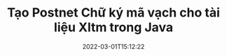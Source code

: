 ---
############################# Static ############################
layout: "auto-gen-signature"
date: 2022-03-01T15:12:22
draft: false
operation: Sign
signaturetype: Barcode
codetype: Postnet
fileformat: Xltm
productName: Java
lang: vi
productCode: java
otherformats: pdf doc docx docm dot dotm dotx odt ott rtf xls xlsx xlsm xlsb csv ods ots xltx xltm ppt pptx pps ppsx odp otp potx potm pptm ppsm png jpg bmp gif tiff svg webp wmf
breadcrumb: Put  Barcode signature on Xltm for Java

############################# Head ############################
head_title: "eSign Xltm tài liệu với Postnet Mã vạch trong Java"
head_description: "Tạo Chữ ký Mã vạch Postnet và đưa nó vào tài liệu Xltm với Java bằng cách sử dụng một vài dòng mã. Sử dụng API Chữ ký Tài liệu GroupDocs để ký các định dạng tệp khác nhau."

############################# Header ############################
title: "Tạo Postnet Chữ ký mã vạch cho tài liệu Xltm trong Java"
description: "eSign các tài liệu kinh doanh Xltm của bạn bằng Mã vạch Postnet. Tạo chữ ký mã vạch nhanh chóng và dễ dàng với một vài dòng mã để thiết lập các tùy chọn ký."
bg_image: "https://cms.admin.containerize.com/templates/aspose/App_Themes/V3/images/bg/header1.png"
bg_overlay: false
button:
    enable: true

############################# SubMenu ############################
submenu:
    enable: true

    left:
        img_alt: "GroupDocs.Signature for Java"
        image: "https://cms.admin.containerize.com/templates/groupdocs/images/product-logos/90x90-noborder/groupdocs-signature-java.png"
        product: "GroupDocs.Signature"
        platform: "Java"



############################# About ############################
about:
    enable: true
    title: "Giới thiệu về GroupDocs.Signature for Java API chữ ký mã vạch."
    content: |
        [GroupDocs.Signature for Java] (https://products.groupdocs.com/signature/java/) là một API nhanh chóng và dễ dàng để quản lý các tài liệu kỹ thuật số ký điện tử bằng cách sử dụng các loại Mã vạch như UPCA, UPCE, EAN13, EAN14, Code39, Code39Extended, Code128, Codabar, Postnet, ISBN , ITF14 và nhiều người khác. Khách hàng có thể dễ dàng tạo Mã vạch cung cấp văn bản cần thiết và đưa chúng vào PDF, Tài liệu Microsoft Office Words, sổ làm việc Microsoft Office Excel, bản trình bày MS PowerPoint, tệp Adobe Photoshop và các định dạng hình ảnh khác nhau. Mã vạch được đặt trong tài liệu có thể được cập nhật, tìm kiếm, xác minh, xóa hoặc xem trước. Hơn nữa, tùy chỉnh mã vạch được hỗ trợ.
    

############################# Steps ############################
steps:
    enable: true
    title_left: "Các bước để đăng nhập Xltm bằng Barcode trong Java"
    content_left: |
        [GroupDocs.Signature for Java] (https://products.groupdocs.com/signature/java/) cung cấp khả năng ký các tài liệu Xltm bằng chữ ký Barcode một cách nhanh chóng và dễ dàng.
        
        * Tạo một phiên bản của lớp Chữ ký cung cấp tệp Xltm phải ký dưới dạng đường dẫn hoặc luồng bộ nhớ
        * Khởi tạo lớp SignOptions và thiết lập tất cả dữ liệu được yêu cầu.
        * Gọi phương thức Signature.Sign () chuyển đầu ra tệp Xltm hoặc luồng bộ nhớ

    title_right: " yêu cầu hệ thống"
    content_right: |
        GroupDocs.Signature for Java được hỗ trợ trên tất cả các nền tảng và hệ điều hành chính. Trước khi thực hiện mã bên dưới, hãy đảm bảo rằng bạn đã cài đặt các điều kiện tiên quyết sau trên hệ thống của mình.

        * Hệ điều hành: Microsoft Windows, Linux, MacOS
        * Môi trường phát triển: NetBeans, Intellij IDEA, Eclipse, etc.
        * Java runtime: J2SE 6.0 and above
        * Nhận GroupDocs.Signature for Java mới nhất từ ​​[Maven] (https://repository.groupdocs.com/webapp/#/artifacts/browse/tree/General/repo/com/groupdocs/groupdocs-signature)
         
    code: |
        ```java    
                
        // Set up input Xltm file
        String filePath = "input.xltm";
        // Set up output file
        String outputFilePath = "output.xltm";

        // Instantiate Signature for input file
        Signature signature = new Signature(filePath);

        // create barcode option with predefined barcode text
        BarcodeSignOptions options = new BarcodeSignOptions("John Smith");

        // setup Barcode encoding type
        options.setEncodeType(BarcodeTypes.Postnet);

        // set signature position
        options.setLeft(50);
        options.setTop(50);
        options.setWidth(200);
        options.setHeight(50);

        // sign Xltm document
        SignResult result = signature.sign(outputFilePath, options);

        ```

############################# Demos ############################
demos:
    enable: true
    title: "Ký tài liệu Xltm bằng Barcode Live Demo"
    content: |
       Ký tệp Xltm bằng nhiều chữ ký ngay bây giờ bằng cách truy cập trang web [GroupDocs.Signature App] (https://products.groupdocs.app/signature/family). Bản demo trực tuyến miễn phí đang chờ bạn.

        
############################# About Formats ############################
about_formats:
    enable: true
    format:
        # format loop
        - icon: "fas fa-barcode"
          title: "About Postnet Barcode"
          content: |
            POSTNET (Kỹ thuật Mã hóa Số Bưu điện) là một ký hiệu mã vạch được Bưu điện Hoa Kỳ sử dụng để hỗ trợ việc chuyển thư trực tiếp.
          characterset: |
             Chữ số (0-9).
          textcapacity: |
             Tối đa 11 ký tự.
          image: |
             iVBORw0KGgoAAAANSUhEUgAAACcAAAAjCAYAAAAXMhMjAAAAAXNSR0IArs4c6QAAAARnQU1BAACxjwv8YQUAAAAJcEhZcwAADsMAAA7DAcdvqGQAAACeSURBVFhH7c7BCkMxEELR/P9Pp1LoRrCXpi4Cbw5kIRKZtS82x52a407Ncae+HrfWer8Pyr+i/3NcQv/nuIT+z3EJ/X/Ocf9mlxuhsXZ2uREaa2eXG6Gxdna5ERprZ5cbobF2drkRGmtnlxuhsXZ2uREaa2eXG6Gxdna5ERprZ5cbobF2drkRGmtnlxuhsXZ2ubnAHHdqjjt18XF7vwDevzbHqsQWPwAAAABJRU5ErkJggg==

          link: ""

############################# More Formats ############################
more_formats:
    enable: true
    title: "Các chữ ký Barcode được hỗ trợ khác cho Java"
    content: |
        "Bạn cũng có thể ký Xltm bằng các loại chữ ký khác. Vui lòng xem danh sách bên dưới."
    format: 
        
       
back_to_top:
    enable: true
---